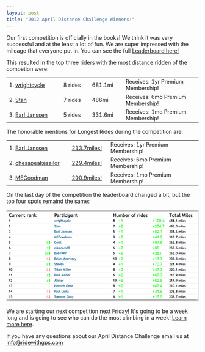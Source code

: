 ```yaml
---
layout: post
title: "2012 April Distance Challenge Winners!"
---
```

Our first competition is officially in the books! We think it was very successful and at the least a lot of fun. We are super impressed with the mileage that everyone put in. You can see the full <a href="http://ridewithgps.com/competitions/apr-2012-most-miles?utm_source=Blog&utm_medium=Social&utm_campaign=DailyPost">Leaderboard here!</a>

This resulted in the top three riders with the most distance ridden of the competion were:

<table width="719">
    <tr>
        <td width="200">1. <a href="http://ridewithgps.com/users/59756?utm_source=Blog&utm_medium=Social&utm_campaign=DailyPost">wrightcycle</a></td>
        <td width="100">8 rides</td>
        <td width="100">681.1mi</td>
        <td width="319">Receives: 1yr Premium Membership!</td>
    </tr>
    <tr>
        <td width="200">2. <a href="http://ridewithgps.com/users/51089?utm_source=Blog&utm_medium=Social&utm_campaign=DailyPost">Stan</a></td>
        <td width="100">7 rides</td>
        <td width="100">486mi</td>
        <td width="319">Receives: 6mo Premium Membership!</td>
    </tr>
    <tr>
        <td width="200">3. <a href="http://ridewithgps.com/users/32659?utm_source=Blog&utm_medium=Social&utm_campaign=DailyPost">Earl Janssen</a></td>
        <td width="100">5 rides</td>
        <td width="100">331.6mi</td>
        <td width="319">Receives: 1mo Premium Membership!</td>
    </tr>
</table>

The honorable mentions for Longest Rides during the competition are:

<table width="719">
    <tr>
        <td width="200">1. <a href="http://ridewithgps.com/users/32659?utm_source=Blog&utm_medium=Social&utm_campaign=DailyPost">Earl Janssen</a> </td>
        <td width="100"><a href="http://ridewithgps.com/trips/596714?utm_source=Blog&utm_medium=Social&utm_campaign=DailyPost">233.7miles!</a></td>
        <td width="419">Receives: 1yr Premium Membership!</td>
    </tr>
    <tr>
        <td width="200">2. <a href="http://ridewithgps.com/users/32616?utm_source=Blog&utm_medium=Social&utm_campaign=DailyPost">chesapeakesailor</a></td>
        <td width="100"><a href="http://ridewithgps.com/trips/599097?utm_source=Blog&utm_medium=Social&utm_campaign=DailyPost">229.4miles!</a></td>
        <td width="319">Receives: 6mo Premium Membership!</td>
    </tr>
    <tr>
        <td width="200">3. <a href="http://ridewithgps.com/users/19471?utm_source=Blog&utm_medium=Social&utm_campaign=DailyPost">MEGoodman</a>	</td>
        <td width="100"><a href="http://ridewithgps.com/trips/594784?utm_source=Blog&utm_medium=Social&utm_campaign=DailyPost">200.9miles!</a></td>
        <td width="319">Receives: 1mo Premium Membership!</td>
    </tr>
</table>
	
On the last day of the competition the leaderboard changed a bit, but the top four spots remaind the same: 

<img class="postimage" src="/images/post_images/distancerankchangefinal.jpg">

We are starting our next competition next Friday! It's going to be a week long and is going to see who can do the most climbing in a week! <a href="http://ridewithgps.com/competitions/apr-2012-most-climbing?utm_source=Blog&utm_medium=Social&utm_campaign=DailyPost">Learn more here</a>.

If you have any questions about our April Distance Challenge email us at <a href="mailto:info@ridewithgps.com">info@ridewithgps.com</a>
